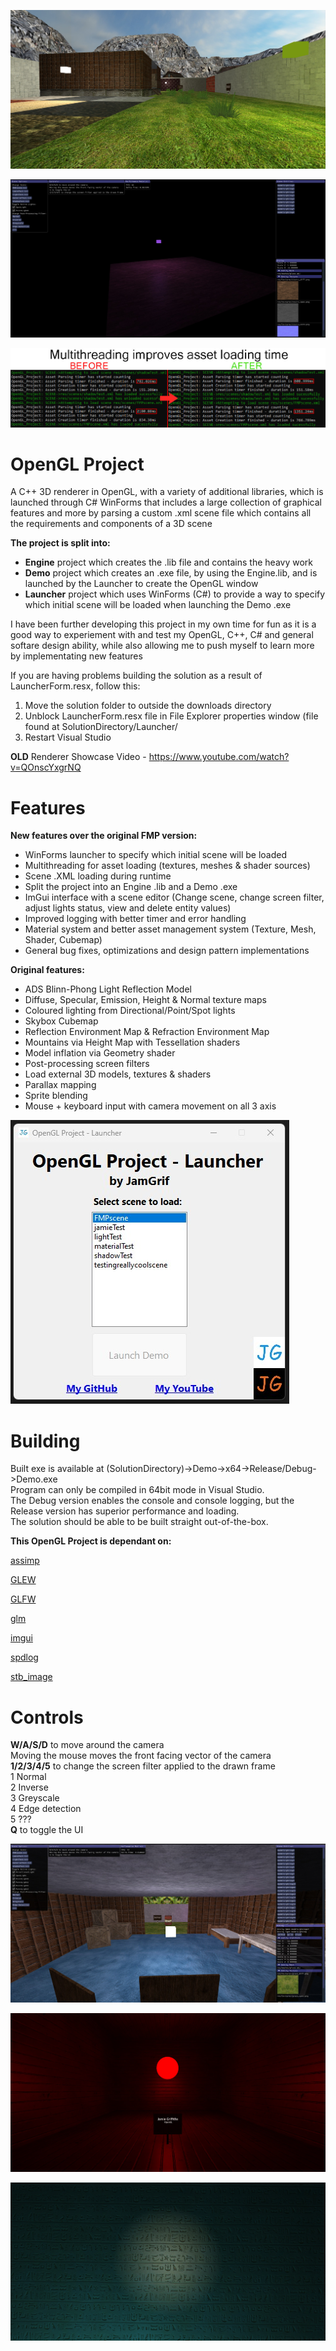 ![](https://github.com/JamGrif/OpenGLProject/blob/main/media/banner1.jpg?raw=true)

![](https://github.com/JamGrif/OpenGLProject/blob/main/media/banner4.jpg?raw=true)

![](https://github.com/JamGrif/OpenGLProject/blob/main/media/banner6.jpg?raw=true)

# OpenGL Project

A C++ 3D renderer in OpenGL, with a variety of additional libraries, which is launched through C# WinForms that includes a large collection of graphical features and more by parsing a custom .xml scene file which contains all the requirements and components of a 3D scene

**The project is split into:**  
- **Engine** project which creates the .lib file and contains the heavy work 
- **Demo** project which creates an .exe file, by using the Engine.lib, and is launched by the Launcher to create the OpenGL window
- **Launcher** project which uses WinForms (C#) to provide a way to specify which initial scene will be loaded when launching the Demo .exe

I have been further developing this project in my own time for fun as it is a good way to experiement with and test my OpenGL, C++, C# and general softare design ability, while also allowing me to push myself to learn more by implementating new features

If you are having problems building the solution as a result of LauncherForm.resx, follow this:  
1. Move the solution folder to outside the downloads directory  
2. Unblock LauncherForm.resx file in File Explorer properties window (file found at SolutionDirectory/Launcher/  
3. Restart Visual Studio  

**OLD** Renderer Showcase Video - https://www.youtube.com/watch?v=QOnscYxgrNQ

# Features

**New features over the original FMP version:**  
- WinForms launcher to specify which initial scene will be loaded
- Multithreading for asset loading (textures, meshes & shader sources)  
- Scene .XML loading during runtime  
- Split the project into an Engine .lib and a Demo .exe  
- ImGui interface with a scene editor (Change scene, change screen filter, adjust lights status, view and delete entity values)  
- Improved logging with better timer and error handling  
- Material system and better asset management system (Texture, Mesh, Shader, Cubemap)
- General bug fixes, optimizations and design pattern implementations  

**Original features:**  
- ADS Blinn-Phong Light Reflection Model  
- Diffuse, Specular, Emission, Height & Normal texture maps
- Coloured lighting from Directional/Point/Spot lights  
- Skybox Cubemap  
- Reflection Environment Map & Refraction Environment Map  
- Mountains via Height Map with Tessellation shaders  
- Model inflation via Geometry shader  
- Post-processing screen filters  
- Load external 3D models, textures & shaders  
- Parallax mapping   
- Sprite blending  
- Mouse + keyboard input with camera movement on all 3 axis  

![](https://github.com/JamGrif/OpenGLProject/blob/main/media/banner7.jpg?raw=true)

# Building

Built exe is available at (SolutionDirectory)->Demo->x64->Release/Debug->Demo.exe  
Program can only be compiled in 64bit mode in Visual Studio.  
The Debug version enables the console and console logging, but the Release version has superior performance and loading.    
The solution should be able to be built straight out-of-the-box.  

**This OpenGL Project is dependant on:**

[assimp](https://github.com/assimp/assimp)

[GLEW](https://github.com/nigels-com/glew)

[GLFW](https://github.com/glfw/glfw)

[glm](https://github.com/g-truc/glm)

[imgui](https://github.com/ocornut/imgui)

[spdlog](https://github.com/gabime/spdlog)

[stb_image](https://github.com/nothings/stb)

# Controls

**W/A/S/D** to move around the camera  
Moving the mouse moves the front facing vector of the camera  
**1/2/3/4/5** to change the screen filter applied to the drawn frame  
	1 Normal  
	2 Inverse  
	3 Greyscale  
	4 Edge detection  
	5 ???  
**Q** to toggle the UI

![](https://github.com/JamGrif/OpenGLProject/blob/main/media/banner5.jpg?raw=true)

![](https://github.com/JamGrif/OpenGLProject/blob/main/media/banner2.jpg?raw=true)

![](https://github.com/JamGrif/OpenGLProject/blob/main/media/banner3.jpg?raw=true)
